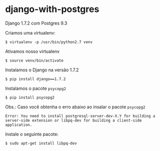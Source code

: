 # django-with-postgres
Django 1.7.2 com Postgres 9.3

Criamos uma virtualenv:

```
$ virtualenv -p /usr/bin/python2.7 venv

```

Ativamos nosso virtualenv
```
$ source venv/bin/activate

```

Instalamos o Django na versão 1.7.2 

```
$ pip install django==1.7.2

```

Instalamos o pacote `psycopg2`

```
$ pip install psycopg2

```

Obs.: Caso você obtenha o erro abaixo ao insalar o pacote `psycopg2`

```
Error: You need to install postgresql-server-dev-X.Y for building a server-side extension or libpq-dev for building a client-side application.

```

Instale o seguinte pacote:

```
$ sudo apt-get install libpq-dev

```

